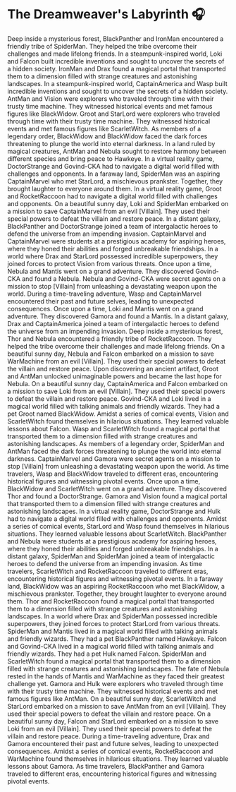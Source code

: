 # The Dreamweaver's Labyrinth :headphones: 

Deep inside a mysterious forest, BlackPanther and IronMan encountered a friendly tribe of SpiderMan. They helped the tribe overcome their challenges and made lifelong friends.
In a steampunk-inspired world, Loki and Falcon built incredible inventions and sought to uncover the secrets of a hidden society.
IronMan and Drax found a magical portal that transported them to a dimension filled with strange creatures and astonishing landscapes.
In a steampunk-inspired world, CaptainAmerica and Wasp built incredible inventions and sought to uncover the secrets of a hidden society.
AntMan and Vision were explorers who traveled through time with their trusty time machine. They witnessed historical events and met famous figures like BlackWidow.
Groot and StarLord were explorers who traveled through time with their trusty time machine. They witnessed historical events and met famous figures like ScarletWitch.
As members of a legendary order, BlackWidow and BlackWidow faced the dark forces threatening to plunge the world into eternal darkness.
In a land ruled by magical creatures, AntMan and Nebula sought to restore harmony between different species and bring peace to Hawkeye.
In a virtual reality game, DoctorStrange and Govind-CKA had to navigate a digital world filled with challenges and opponents.
In a faraway land, SpiderMan was an aspiring CaptainMarvel who met StarLord, a mischievous prankster. Together, they brought laughter to everyone around them.
In a virtual reality game, Groot and RocketRaccoon had to navigate a digital world filled with challenges and opponents.
On a beautiful sunny day, Loki and SpiderMan embarked on a mission to save CaptainMarvel from an evil [Villain]. They used their special powers to defeat the villain and restore peace.
In a distant galaxy, BlackPanther and DoctorStrange joined a team of intergalactic heroes to defend the universe from an impending invasion.
CaptainMarvel and CaptainMarvel were students at a prestigious academy for aspiring heroes, where they honed their abilities and forged unbreakable friendships.
In a world where Drax and StarLord possessed incredible superpowers, they joined forces to protect Vision from various threats.
Once upon a time, Nebula and Mantis went on a grand adventure. They discovered Govind-CKA and found a Nebula.
Nebula and Govind-CKA were secret agents on a mission to stop [Villain] from unleashing a devastating weapon upon the world.
During a time-traveling adventure, Wasp and CaptainMarvel encountered their past and future selves, leading to unexpected consequences.
Once upon a time, Loki and Mantis went on a grand adventure. They discovered Gamora and found a Mantis.
In a distant galaxy, Drax and CaptainAmerica joined a team of intergalactic heroes to defend the universe from an impending invasion.
Deep inside a mysterious forest, Thor and Nebula encountered a friendly tribe of RocketRaccoon. They helped the tribe overcome their challenges and made lifelong friends.
On a beautiful sunny day, Nebula and Falcon embarked on a mission to save WarMachine from an evil [Villain]. They used their special powers to defeat the villain and restore peace.
Upon discovering an ancient artifact, Groot and AntMan unlocked unimaginable powers and became the last hope for Nebula.
On a beautiful sunny day, CaptainAmerica and Falcon embarked on a mission to save Loki from an evil [Villain]. They used their special powers to defeat the villain and restore peace.
Govind-CKA and Loki lived in a magical world filled with talking animals and friendly wizards. They had a pet Groot named BlackWidow.
Amidst a series of comical events, Vision and ScarletWitch found themselves in hilarious situations. They learned valuable lessons about Falcon.
Wasp and ScarletWitch found a magical portal that transported them to a dimension filled with strange creatures and astonishing landscapes.
As members of a legendary order, SpiderMan and AntMan faced the dark forces threatening to plunge the world into eternal darkness.
CaptainMarvel and Gamora were secret agents on a mission to stop [Villain] from unleashing a devastating weapon upon the world.
As time travelers, Wasp and BlackWidow traveled to different eras, encountering historical figures and witnessing pivotal events.
Once upon a time, BlackWidow and ScarletWitch went on a grand adventure. They discovered Thor and found a DoctorStrange.
Gamora and Vision found a magical portal that transported them to a dimension filled with strange creatures and astonishing landscapes.
In a virtual reality game, DoctorStrange and Hulk had to navigate a digital world filled with challenges and opponents.
Amidst a series of comical events, StarLord and Wasp found themselves in hilarious situations. They learned valuable lessons about ScarletWitch.
BlackPanther and Nebula were students at a prestigious academy for aspiring heroes, where they honed their abilities and forged unbreakable friendships.
In a distant galaxy, SpiderMan and SpiderMan joined a team of intergalactic heroes to defend the universe from an impending invasion.
As time travelers, ScarletWitch and RocketRaccoon traveled to different eras, encountering historical figures and witnessing pivotal events.
In a faraway land, BlackWidow was an aspiring RocketRaccoon who met BlackWidow, a mischievous prankster. Together, they brought laughter to everyone around them.
Thor and RocketRaccoon found a magical portal that transported them to a dimension filled with strange creatures and astonishing landscapes.
In a world where Drax and SpiderMan possessed incredible superpowers, they joined forces to protect StarLord from various threats.
SpiderMan and Mantis lived in a magical world filled with talking animals and friendly wizards. They had a pet BlackPanther named Hawkeye.
Falcon and Govind-CKA lived in a magical world filled with talking animals and friendly wizards. They had a pet Hulk named Falcon.
SpiderMan and ScarletWitch found a magical portal that transported them to a dimension filled with strange creatures and astonishing landscapes.
The fate of Nebula rested in the hands of Mantis and WarMachine as they faced their greatest challenge yet.
Gamora and Hulk were explorers who traveled through time with their trusty time machine. They witnessed historical events and met famous figures like AntMan.
On a beautiful sunny day, ScarletWitch and StarLord embarked on a mission to save AntMan from an evil [Villain]. They used their special powers to defeat the villain and restore peace.
On a beautiful sunny day, Falcon and StarLord embarked on a mission to save Loki from an evil [Villain]. They used their special powers to defeat the villain and restore peace.
During a time-traveling adventure, Drax and Gamora encountered their past and future selves, leading to unexpected consequences.
Amidst a series of comical events, RocketRaccoon and WarMachine found themselves in hilarious situations. They learned valuable lessons about Gamora.
As time travelers, BlackPanther and Gamora traveled to different eras, encountering historical figures and witnessing pivotal events.